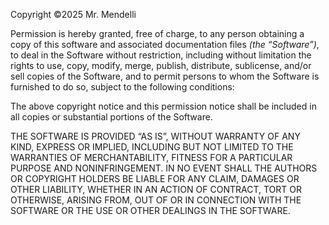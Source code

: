 Copyright ©️2025 Mr. Mendelli

Permission is hereby granted, free of charge, to any person obtaining a copy of this software and associated documentation files _(the  “Software”)_, to deal in the Software without restriction, including  without limitation the rights to use, copy, modify, merge, publish,  distribute, sublicense, and/or sell copies of the Software, and to  permit persons to whom the Software is furnished to do so, subject to  the following conditions:

The above copyright notice and this permission notice shall be included in all copies or substantial portions of the Software.

THE SOFTWARE IS PROVIDED “AS IS”, WITHOUT WARRANTY OF ANY KIND,  EXPRESS OR IMPLIED, INCLUDING BUT NOT LIMITED TO THE WARRANTIES OF  MERCHANTABILITY, FITNESS FOR A PARTICULAR PURPOSE AND NONINFRINGEMENT.  IN NO EVENT SHALL THE AUTHORS OR COPYRIGHT HOLDERS BE LIABLE FOR ANY  CLAIM, DAMAGES OR OTHER LIABILITY, WHETHER IN AN ACTION OF CONTRACT,  TORT OR OTHERWISE, ARISING FROM, OUT OF OR IN CONNECTION WITH THE  SOFTWARE OR THE USE OR OTHER DEALINGS IN THE SOFTWARE.